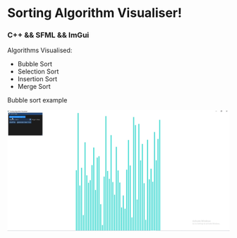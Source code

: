 # Sorting Algorithm Visualiser!

### C++ && SFML && ImGui

Algorithms Visualised:

- Bubble Sort
- Selection Sort
- Insertion Sort
- Merge Sort

Bubble sort example

![alt text](example/bubblesort.gif)
